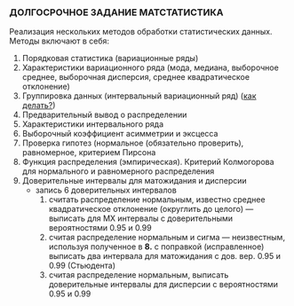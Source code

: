 ### ДОЛГОСРОЧНОЕ ЗАДАНИЕ МАТСТАТИСТИКА ###
Реализация нескольких методов обработки статистических данных. Методы включают в себя:
1. Порядковая статистика (вариационные ряды)
2. Характеристики вариационного ряда (мода, медиана, выборочное среднее, выборочная дисперсия, среднее квадратическое отклонение)
3. Группировка данных (интервальный вариационный ряд) ([как делать?](https://www.notion.so/31e45665f7f84a399aea2512eeb581c1))
4. Предварительный вывод о распределении
5. Характеристики интервального ряда 
6. Выборочный коэффициент асимметрии и эксцесса
7. Проверка гипотез (нормальное (обязательно проверить), равномерное, критерием Пирсона
8. Функция распределения (эмпирическая). Критерий Колмогорова для нормального и равномерного распределения
9. Доверительные интервалы для матожидания и дисперсии
    - запись 6 доверительных интервалов
        1. считать распределение нормальным, известно среднее квадратическое отклонение (округлить до целого) — выписать для MX интервалы с доверительными вероятностями 0.95 и 0.99
        2. считая распределение нормальным и сигма — неизвестным, используя полученное в **8.** с поправкой (исправленное) выписать два интервала для матожидания с дов. вер. 0.95 и 0.99 (Стьюдента)
        3. считая распределение нормальным, выписать доверительные интервалы для дисперсии с вероятностями 0.95 и 0.99
